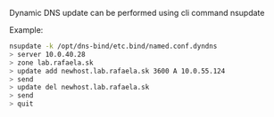 Dynamic DNS update can be performed using cli command nsupdate

Example:
```bash
nsupdate -k /opt/dns-bind/etc.bind/named.conf.dyndns
> server 10.0.40.28
> zone lab.rafaela.sk
> update add newhost.lab.rafaela.sk 3600 A 10.0.55.124
> send
> update del newhost.lab.rafaela.sk
> send
> quit
```

